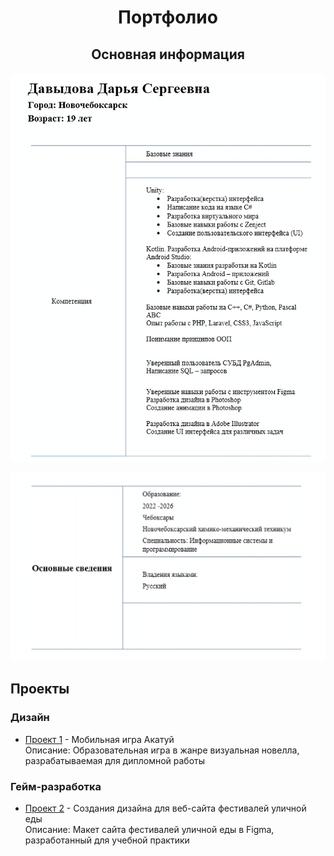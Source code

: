<h1 align="center">Портфолио</h1>
   <h2 align="center">Основная информация</h2>
  
  <h4 align="center"><img src="images/resume1.jpg" width="600"/>
   
    
  <img src="images/resume2.jpg" width="600"/></h4>


  <h2> Проекты</h2>
  <h3> Дизайн</h3>
  <ul>
    <li><a href="https://github.com/lfif2006/The-game-is-a-visual-novel ">Проект 1</a> - Мобильная игра Акатуй</li>
     Описание: Образовательная игра в жанре визуальная новелла, разрабатываемая для дипломной работы
  </ul>

   <h3>Гейм-разработка</h3>
  <ul>
    <li><a href="https://github.com/lfif2006/Festival-website-design">Проект 2</a> - Создания дизайна для веб-сайта фестивалей уличной еды</li>
     Описание: Макет сайта фестивалей уличной еды в Figma, разработанный для учебной практики
  </ul>
